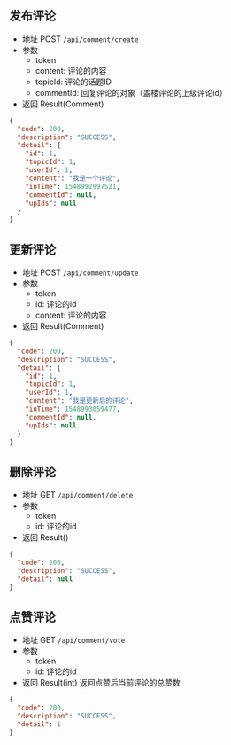 ## 发布评论

- 地址 POST `/api/comment/create`
- 参数
  - token
  - content: 评论的内容
  - topicId: 评论的话题ID
  - commentId: 回复评论的对象（盖楼评论的上级评论id）
- 返回 Result(Comment)

```json
{
  "code": 200,
  "description": "SUCCESS",
  "detail": {
    "id": 1,
    "topicId": 1,
    "userId": 1,
    "content": "我是一个评论",
    "inTime": 1548992997521,
    "commentId": null,
    "upIds": null
  }
}
```

## 更新评论

- 地址 POST `/api/comment/update`
- 参数
  - token
  - id: 评论的id
  - content: 评论的内容
- 返回 Result(Comment)

```json
{
  "code": 200,
  "description": "SUCCESS",
  "detail": {
    "id": 1,
    "topicId": 1,
    "userId": 1,
    "content": "我是更新后的评论",
    "inTime": 1548993059477,
    "commentId": null,
    "upIds": null
  }
}
```

## 删除评论

- 地址 GET `/api/comment/delete`
- 参数
  - token
  - id: 评论的id
- 返回 Result()

```json
{
  "code": 200,
  "description": "SUCCESS",
  "detail": null
}
```

## 点赞评论

- 地址 GET `/api/comment/vote`
- 参数
  - token
  - id: 评论的id
- 返回 Result(int) 返回点赞后当前评论的总赞数

```json
{
  "code": 200,
  "description": "SUCCESS",
  "detail": 1
}
```